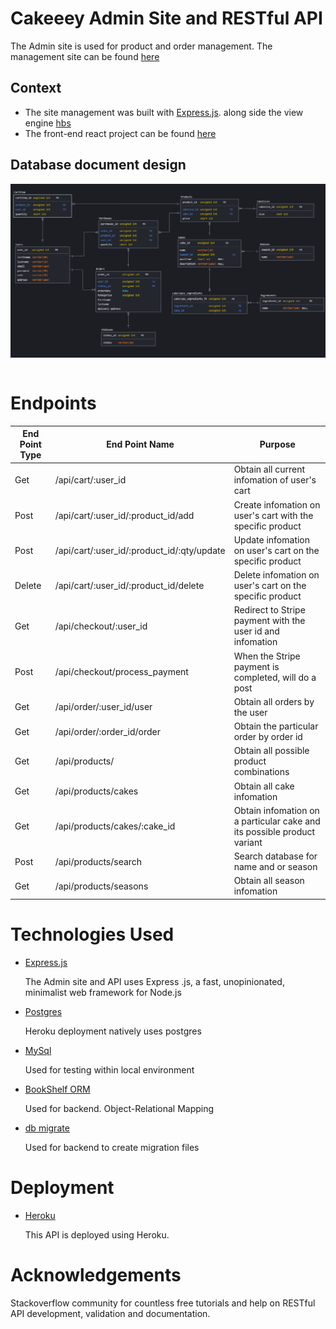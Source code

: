#  Cakeeey Admin Site and RESTful API

The Admin site is used for product and order management. The management site can be found [here](https://cakeeey.herokuapp.com)

## Context

- The site management was built with [Express.js](https://expressjs.com/). along side the view engine [hbs](https://www.npmjs.com/package/hbs)
- The front-end react project can be found [here](https://github.com/MarcusCWD/Cakeeey-front)

## Database document design

<img src='public/images/er-sql.png' style='display:block'><br>

# Endpoints

End Point Type | End Point Name | Purpose
------------ | ------------- | -------------
Get | /api/cart/:user_id | Obtain all current infomation of user's cart
Post | /api/cart/:user_id/:product_id/add | Create infomation on user's cart with the specific product
Post | /api/cart/:user_id/:product_id/:qty/update | Update infomation on user's cart on the specific product
Delete | /api/cart/:user_id/:product_id/delete | Delete infomation on user's cart on the specific product
Get | /api/checkout/:user_id | Redirect to Stripe payment with the user id and infomation
Post | /api/checkout/process_payment | When the Stripe payment is completed, will do a post
Get | /api/order/:user_id/user | Obtain all orders by the user
Get | /api/order/:order_id/order | Obtain the particular order by order id
Get | /api/products/ | Obtain all possible product combinations
Get | /api/products/cakes | Obtain all cake infomation
Get | /api/products/cakes/:cake_id | Obtain infomation on a particular cake and its possible product variant
Post | /api/products/search | Search database for name and or season
Get | /api/products/seasons | Obtain all season infomation

# Technologies Used

- [Express.js](https://expressjs.com/)

  The Admin site and API uses Express .js, a fast, unopinionated, minimalist web framework for Node.js

- [Postgres](https://www.postgresql.org/)

  Heroku deployment natively uses postgres

- [MySql](https://www.mysql.com/)

  Used for testing within local environment

- [BookShelf ORM](https://bookshelfjs.org/)

  Used for backend. Object-Relational Mapping

- [db migrate](https://www.npmjs.com/package/db-migrate)

  Used for backend to create migration files 

# Deployment

- [Heroku](https://dashboard.heroku.com/)

  This API is deployed using Heroku.

# Acknowledgements

Stackoverflow community for countless free tutorials and help on RESTful API development, validation and documentation.